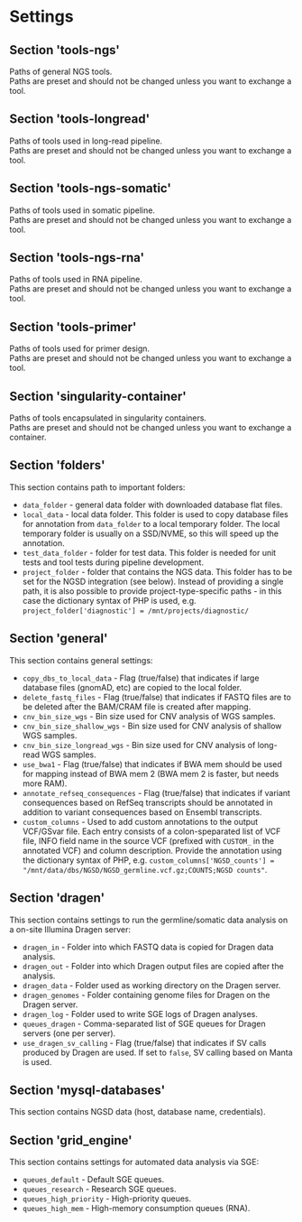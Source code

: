 # Settings

## Section 'tools-ngs'

Paths of general NGS tools.  
Paths are preset and should not be changed unless you want to exchange a tool.

## Section 'tools-longread'

Paths of tools used in long-read pipeline.  
Paths are preset and should not be changed unless you want to exchange a tool.

## Section 'tools-ngs-somatic'

Paths of tools used in somatic pipeline.  
Paths are preset and should not be changed unless you want to exchange a tool.

## Section 'tools-ngs-rna'

Paths of tools used in RNA pipeline.  
Paths are preset and should not be changed unless you want to exchange a tool.

## Section 'tools-primer'

Paths of tools used for primer design.  
Paths are preset and should not be changed unless you want to exchange a tool.

## Section 'singularity-container'

Paths of tools encapsulated in singularity containers.  
Paths are preset and should not be changed unless you want to exchange a container.

## Section 'folders'

This section contains path to important folders:

* `data_folder` - general data folder with downloaded database flat files.
* `local_data` - local data folder. This folder is used to copy database files for annotation from `data_folder` to a local temporary folder. The local temporary folder is usually on a SSD/NVME, so this will speed up the annotation.
* `test_data_folder` - folder for test data. This folder is needed for unit tests and tool tests during pipeline development.
* `project_folder` - folder that contains the NGS data. This folder has to be set for the NGSD integration (see below). Instead of providing a single path, it is also possible to provide project-type-specific paths - in this case the dictionary syntax of PHP is used, e.g. `project_folder['diagnostic'] = /mnt/projects/diagnostic/`

## Section 'general'

This section contains general settings:

* `copy_dbs_to_local_data` - Flag (true/false) that indicates if large database files (gnomAD, etc) are copied to the local folder.
* `delete_fastq_files` - Flag (true/false) that indicates if FASTQ files are to be deleted after the BAM/CRAM file is created after mapping.
* `cnv_bin_size_wgs` - Bin size used for CNV analysis of WGS samples.
* `cnv_bin_size_shallow_wgs` - Bin size used for CNV analysis of shallow WGS samples.
* `cnv_bin_size_longread_wgs` - Bin size used for CNV analysis of long-read WGS samples.
* `use_bwa1` - Flag (true/false) that indicates if BWA mem should be used for mapping instead of BWA mem 2 (BWA mem 2 is faster, but needs more RAM).
* `annotate_refseq_consequences` - Flag (true/false) that indicates if variant consequences based on RefSeq transcripts should be annotated in addition to variant consequences based on Ensembl transcripts.
* `custom_columns` - Used to add custom annotations to the output VCF/GSvar file. Each entry consists of a colon-speparated list of VCF file, INFO field name in the source VCF (prefixed with `CUSTOM_` in the annotated VCF) and column description. Provide the annotation using the dictionary syntax of PHP, e.g. `custom_columns['NGSD_counts'] = "/mnt/data/dbs/NGSD/NGSD_germline.vcf.gz;COUNTS;NGSD counts"`.

## Section 'dragen'

This section contains settings to run the germline/somatic data analysis on a on-site Illumina Dragen server:

* `dragen_in` - Folder into which FASTQ data is copied for Dragen data analysis.
* `dragen_out` - Folder into which Dragen output files are copied after the analysis.
* `dragen_data` - Folder used as working directory on the Dragen server.
* `dragen_genomes` - Folder containing genome files for Dragen on the Dragen server.
* `dragen_log` - Folder used to write SGE logs of Dragen analyses.
* `queues_dragen` - Comma-separated list of SGE queues for Dragen servers (one per server).
* `use_dragen_sv_calling` - Flag (true/false) that indicates if SV calls produced by Dragen are used. If set to `false`, SV calling based on Manta is used. 

## Section 'mysql-databases'

This section contains NGSD data (host, database name, credentials).

## Section 'grid_engine'

This section contains settings for automated data analysis via SGE:

* `queues_default` - Default SGE queues.
* `queues_research` - Research SGE queues.
* `queues_high_priority` - High-priority queues.
* `queues_high_mem` - High-memory consumption queues (RNA).
